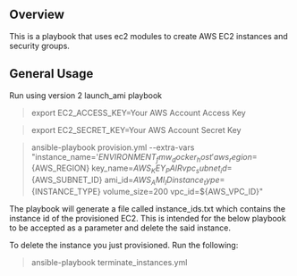 ## Overview

This is a playbook that uses ec2 modules to create AWS EC2 instances and security groups. 

## General Usage

Run using version 2 launch_ami playbook

>export EC2_ACCESS_KEY=Your AWS Account Access Key

>export EC2_SECRET_KEY=Your AWS Account Secret Key

>ansible-playbook provision.yml --extra-vars "instance_name='${ENVIRONMENT}_fmw_docker_host' aws_region=${AWS_REGION} key_name=${AWS_KEY_PAIR} vpc_subnet_id=${AWS_SUBNET_ID} ami_id=${AWS_AMI_ID} instance_type=${INSTANCE_TYPE} volume_size=200 vpc_id=${AWS_VPC_ID}"  

The playbook will generate a file called instance_ids.txt which contains the instance id of the provisioned EC2. This is intended for the below playbook to be accepted as a parameter and delete the said instance.

To delete the instance you just provisioned. Run the following:

>ansible-playbook terminate_instances.yml
